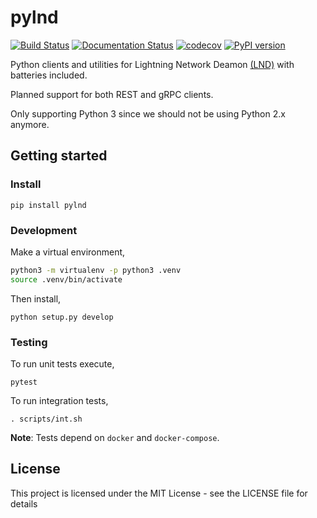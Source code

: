 # pylnd

[![Build Status](https://travis-ci.org/smadici-labs/pylnd.svg?branch=master)](https://travis-ci.org/smadici-labs/pylnd)
[![Documentation Status](https://readthedocs.org/projects/pylnd/badge/?version=latest)](https://pylnd.readthedocs.io/en/latest/?badge=latest)
[![codecov](https://codecov.io/gh/smadici-labs/pylnd/branch/master/graph/badge.svg)](https://codecov.io/gh/smadici-labs/pylnd)
[![PyPI version](https://badge.fury.io/py/pylnd.svg)](https://badge.fury.io/py/pylnd)

Python clients and utilities for Lightning Network Deamon [(LND)](https://github.com/lightningnetwork/lnd) with batteries included.

Planned support for both REST and gRPC clients.

Only supporting Python 3 since we should not be using Python 2.x anymore.

## Getting started

### Install

`pip install pylnd`

### Development

Make a virtual environment,

```bash
python3 -m virtualenv -p python3 .venv
source .venv/bin/activate
```

Then install,

`python setup.py develop`

### Testing

To run unit tests execute,

`pytest`

To run integration tests,

`. scripts/int.sh`

**Note**: Tests depend on `docker` and `docker-compose`.

## License

This project is licensed under the MIT License - see the LICENSE file for details